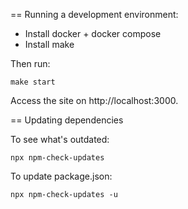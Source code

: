 == Running a development environment:

- Install docker + docker compose
- Install make

Then run:

`make start`

Access the site on http://localhost:3000.

== Updating dependencies

To see what's outdated:

`npx npm-check-updates`

To update package.json:

`npx npm-check-updates -u`